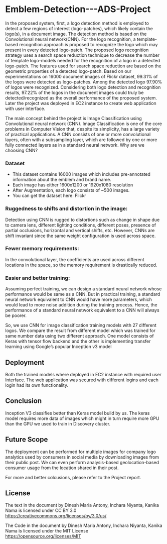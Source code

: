 # Emblem-Detection---ADS-Project

In the proposed system, first, a logo detection method is employed to detect a few regions of interest (logo-patches), which likely contain the logo(s), in a document image. The detection method is based on the Convolutional neural network(CNN). For the logo recognition, a template-based recognition approach is proposed to recognize the logo which may present in every detected logo-patch. The proposed logo recognition strategy uses a search space reduction technique to decrease the number of template logo-models needed for the recognition of a logo in a detected logo-patch. The features used for search space reduction are based on the geometric properties of a detected logo-patch. Based on our experimentations on 16000 document images of Flickr dataset, 99.31% of the logos were detected as logo-patches. Among the detected logo 97.90% of logos were recognized. Considering both logo detection and recognition results, 97.22% of the logos in the document images could truly be detected/recognized as the overall performance of the proposed system. Later the project was deployed in EC2 instance to create web application with user interface.

The main concept behind the project is Image Classification using Convolutional neural network (CNN). Image Classification is one of the core problems in Computer Vision that, despite its simplicity, has a large variety of practical applications. A CNN consists of one or more convolutional layers, often with a subsampling layer, which are followed by one or more fully connected layers as in a standard neural network. Why are we choosing CNN?


### Dataset
* This dataset contains 16000 images which includes pre-annotated information about the emblem and brand name.
* Each image has either 1600x1200 or 1920x1080 resolution
* After Augmentation, each logo consists of ~500 images.
* You can get the dataset here: Flickr

### Ruggedness to shifts and distortion in the image:
Detection using CNN is rugged to distortions such as change in shape due to camera lens, different lighting conditions, different poses, presence of partial occlusions, horizontal and vertical shifts, etc. However, CNNs are shift invariant since the same weight configuration is used across space.

### Fewer memory requirements: 
In the convolutional layer, the coefficients are used across different locations in the space, so the memory requirement is drastically reduced. 

### Easier and better training: 
Assuming perfect training, we can design a standard neural network whose performance would be same as a CNN. But in practical training, a standard neural network equivalent to CNN would have more parameters, which would lead to more noise addition during the training process. Hence, the performance of a standard neural network equivalent to a CNN will always be poorer.


 So, we use CNN for image classification training models with 27 different logos. We compare the result from different model which was trained for same number data using two different approach. One model consists of Keras with tensor flow backend and the other is implementing transfer learning using Google’s popular Inception v3 model
 
## Deployment 
Both the trained models where deployed in EC2 instance with required user Interface. The web application was secured with different logins and each login had its own functionality. 

## Conclusion 
Inception V3 classifies better than Keras model build by us. The keras model requires more data of images which might in turn require more GPU than the GPU we used to train in Discovery cluster. 

## Future Scope 
The deployment can be performed for multiple images for company logo analytics used by consumers in social media by downloading images from their public post. We can even perform analysis-based geolocation-based consumer usage from the location shared in their post.

For more and better colcusions, please refer to the Project report.



## License
The text in the document by Dinesh Maria Antony, Inchara Niyanta, Kanika Nama is licensed under CC BY 3.0 
https://creativecommons.org/licenses/by/3.0/us/

The Code in the document by Dinesh Maria Antony, Inchara Niyanta, Kanika Nama is licensed under the MIT License
https://opensource.org/licenses/MIT
